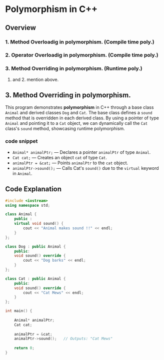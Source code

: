 # Polymorphism in C++

## Overview

### 1. Method Overloadig in polymorphism. (Compile time poly.)
### 2. Operator Overloadig in polymorphism. (Compile time poly.)
### 3. Method Overriding in polymorphism. (Runtime poly.)

1. and 2. mention above.
   
## 3. Method Overriding in polymorphism.
This program demonstrates **polymorphism** in C++ through a base class `Animal` and derived classes `Dog` and `Cat`.
 The base class defines a `sound` method that is overridden in each derived class. By using a pointer of type `Animal` and
pointing it to a `Cat` object, we can dynamically call the `Cat` class's `sound` method, showcasing runtime polymorphism.

### code snippet

- `Animal* animalPtr;` — Declares a pointer `animalPtr` of type `Animal`.
- `Cat cat;` — Creates an object `cat` of type `Cat`.
- `animalPtr = &cat;` — Points `animalPtr` to the `cat` object.
- `animalPtr->sound();` — Calls Cat's `sound()` due to the `virtual` keyword in `Animal`.

## Code Explanation

```cpp
#include <iostream>
using namespace std;

class Animal {
    public :
    virtual void sound() {
        cout << "Animal makes sound !!" << endl;
    }
};

class Dog : public Animal {
    public:
    void sound() override {
        cout << "Dog barks" << endl;
    }
};

class Cat : public Animal {
    public:
    void sound() override {
        cout << "Cat Mews" << endl;
    }
};

int main() {
    
    Animal* animalPtr;
    Cat cat;
    
    animalPtr = &cat;
    animalPtr->sound();   // Outputs: "Cat Mews"
    
    return 0;
}
